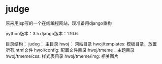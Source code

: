 # judge
原来用jsp写的一个在线编程网站，现准备用django重构

python版本：3.5
django版本：1.10.6

目录结构：
judeg： 主目录
hwoj： 网站目录
hwoj/templates: 模板目录，放置所有.html文件
hwoi/config: 配置文件目录
hwoj/tmeme：主题目录
hwoj/tmeme/css: 样式表目录
hwoj/tmeme/img: 相关图片